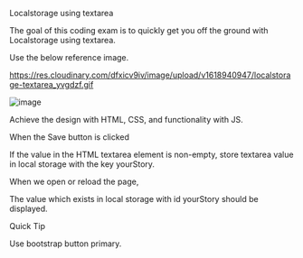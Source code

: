 Localstorage using textarea

The goal of this coding exam is to quickly get you off the ground with Localstorage using textarea.

Use the below reference image.

https://res.cloudinary.com/dfxicv9iv/image/upload/v1618940947/localstorage-textarea_yvgdzf.gif

![image](https://github.com/bukka5sandhya/coding-test-2-javascript-Local-storage-using-Textarea-/assets/133884532/65a5742c-0d22-4f15-a976-b6302340046e)

Achieve the design with HTML, CSS, and functionality with JS.

When the Save button is clicked

If the value in the HTML textarea element is non-empty, store textarea value in local storage with the key yourStory.

When we open or reload the page,

The value which exists in local storage with id yourStory should be displayed.

Quick Tip

Use bootstrap button primary.
